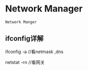 # Network Manager
`Network Manger`


## ifconfig详解



ifconfig -a    //看netmask  ,dns

netstat   -rn       //看网关
